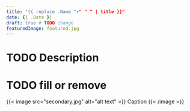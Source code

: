```yaml
---
title: "{{ replace .Name "-" " " | title }}"
date: {{ .Date }}
draft: true # TODO change
featuredImage: featured.jpg
---
```


# TODO Description

# TODO fill or remove
{{< image src="secondary.jpg" alt="alt text" >}}
Caption
{{< /image >}}
